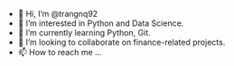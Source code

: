 - 👋 Hi, I’m @trangnq92
- 👀 I’m interested in Python and Data Science.
- 🌱 I’m currently learning Python, Git.
- 💞️ I’m looking to collaborate on finance-related projects.
- 📫 How to reach me ...

<!---
trangnq92/trangnq92 is a ✨ special ✨ repository because its `README.md` (this file) appears on your GitHub profile.
You can click the Preview link to take a look at your changes.
--->
